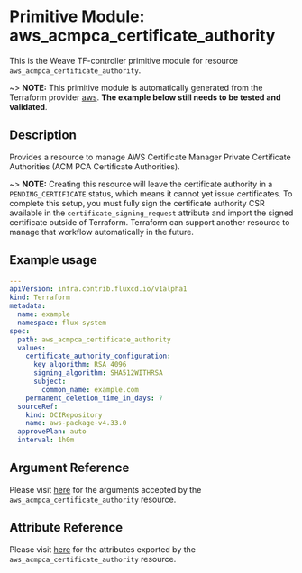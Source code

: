 
# Primitive Module: aws_acmpca_certificate_authority

This is the Weave TF-controller primitive module for resource `aws_acmpca_certificate_authority`.

~> **NOTE:** This primitive module is automatically generated from the Terraform provider [aws](https://registry.terraform.io/providers/hashicorp/aws/latest/docs/resources/acmpca_certificate_authority). **The example below still needs to be tested and validated**.

## Description

Provides a resource to manage AWS Certificate Manager Private Certificate Authorities (ACM PCA Certificate Authorities).

~> **NOTE:** Creating this resource will leave the certificate authority in a `PENDING_CERTIFICATE` status, which means it cannot yet issue certificates. To complete this setup, you must fully sign the certificate authority CSR available in the `certificate_signing_request` attribute and import the signed certificate outside of Terraform. Terraform can support another resource to manage that workflow automatically in the future.

## Example usage

```yaml
---
apiVersion: infra.contrib.fluxcd.io/v1alpha1
kind: Terraform
metadata:
  name: example
  namespace: flux-system
spec:
  path: aws_acmpca_certificate_authority
  values:
    certificate_authority_configuration:
      key_algorithm: RSA_4096
      signing_algorithm: SHA512WITHRSA
      subject:
        common_name: example.com
    permanent_deletion_time_in_days: 7
  sourceRef:
    kind: OCIRepository
    name: aws-package-v4.33.0
  approvePlan: auto
  interval: 1h0m
```

## Argument Reference

Please visit [here](https://registry.terraform.io/providers/hashicorp/aws/latest/docs/resources/acmpca_certificate_authority#argument-reference) for the arguments accepted by the `aws_acmpca_certificate_authority` resource.

## Attribute Reference

Please visit [here](https://registry.terraform.io/providers/hashicorp/aws/latest/docs/resources/acmpca_certificate_authority#attributes-reference) for the attributes exported by the `aws_acmpca_certificate_authority` resource.
